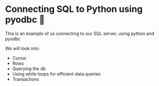# Connecting SQL to Python using pyodbc :bread:

This is an example of us connecting to our SQL server, using python and pyodbc

We will look into:
- Cursor
- Rows
- Querying the db
- Using while loops for efficient data queries
- Transactions